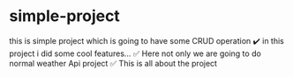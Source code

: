 # simple-project
this is simple project which is going to have some CRUD operation
✔️ in this project i did some cool features...
✅ Here not only we are going to do normal weather Api project
✅ This is all about the project 

